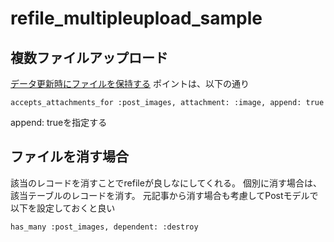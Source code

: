# refile_multipleupload_sample

## 複数ファイルアップロード
[データ更新時にファイルを保持する](https://qiita.com/akahito1006/items/1974ec7e1158273794cf)
ポイントは、以下の通り
```
accepts_attachments_for :post_images, attachment: :image, append: true
```
append: trueを指定する

## ファイルを消す場合
該当のレコードを消すことでrefileが良しなにしてくれる。
個別に消す場合は、該当テーブルのレコードを消す。
元記事から消す場合も考慮してPostモデルで以下を設定しておくと良い
```
has_many :post_images, dependent: :destroy
```
